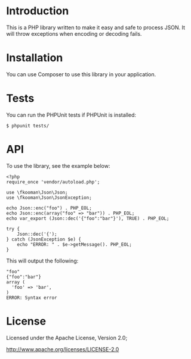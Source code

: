 # Introduction
This is a PHP library written to make it easy and safe to process JSON. It will
throw exceptions when encoding or decoding fails.

# Installation
You can use Composer to use this library in your application.

# Tests
You can run the PHPUnit tests if PHPUnit is installed:

    $ phpunit tests/

# API
To use the library, see the example below:

    <?php
    require_once 'vendor/autoload.php';

    use \fkooman\Json\Json;
    use \fkooman\Json\JsonException;

    echo Json::enc("foo") . PHP_EOL;
    echo Json::enc(array("foo" => "bar")) . PHP_EOL;
    echo var_export (Json::dec('{"foo":"bar"}'), TRUE) . PHP_EOL;

    try {
        Json::dec('{');
    } catch (JsonException $e) {
        echo "ERROR: " . $e->getMessage(). PHP_EOL;
    }

This will output the following:

    "foo"
    {"foo":"bar"}
    array (
      'foo' => 'bar',
    )
    ERROR: Syntax error

# License
Licensed under the Apache License, Version 2.0;

   http://www.apache.org/licenses/LICENSE-2.0
